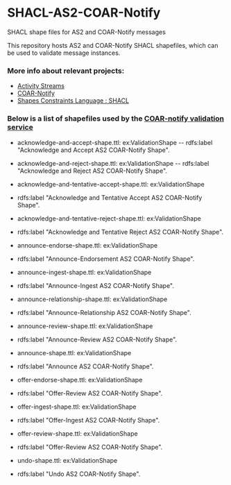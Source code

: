 # SHACL-AS2-COAR-Notify
SHACL shape files for AS2 and COAR-Notify messages

This repository hosts AS2 and COAR-Notify SHACL shapefiles, which can be used to validate message instances.

### More info about relevant projects: 
- [Activity Streams](https://www.w3.org/TR/activitystreams-core/)
- [COAR-Notify](https://www.coar-repositories.org/notify/)
- [Shapes Constraints Language : SHACL](https://www.w3.org/TR/shacl/)

### Below is a list of shapefiles used by the  [COAR-notify validation service](https://notify-inbox.info/)
- acknowledge-and-accept-shape.ttl: ex:ValidationShape
-- rdfs:label "Acknowledge and Accept AS2 COAR-Notify Shape".

- acknowledge-and-reject-shape.ttl: ex:ValidationShape
--  rdfs:label "Acknowledge and Reject AS2 COAR-Notify Shape".

- acknowledge-and-tentative-accept-shape.ttl: ex:ValidationShape
- rdfs:label "Acknowledge and Tentative Accept AS2 COAR-Notify Shape".

- acknowledge-and-tentative-reject-shape.ttl: ex:ValidationShape
- rdfs:label "Acknowledge and Tentative Reject AS2 COAR-Notify Shape".

- announce-endorse-shape.ttl: ex:ValidationShape
- rdfs:label "Announce-Endorsement AS2 COAR-Notify Shape".

- announce-ingest-shape.ttl: ex:ValidationShape
- rdfs:label "Announce-Ingest AS2 COAR-Notify Shape".

- announce-relationship-shape.ttl: ex:ValidationShape
- rdfs:label "Announce-Relationship AS2 COAR-Notify Shape".

- announce-review-shape.ttl: ex:ValidationShape
- rdfs:label "Announce-Review AS2 COAR-Notify Shape".

- announce-shape.ttl: ex:ValidationShape
- rdfs:label "Announce AS2 COAR-Notify Shape".

- offer-endorse-shape.ttl: ex:ValidationShape
- rdfs:label "Offer-Review AS2 COAR-Notify Shape".

- offer-ingest-shape.ttl: ex:ValidationShape
- rdfs:label "Offer-Ingest AS2 COAR-Notify Shape".

- offer-review-shape.ttl: ex:ValidationShape
- rdfs:label "Offer-Review AS2 COAR-Notify Shape".

- undo-shape.ttl: ex:ValidationShape
- rdfs:label "Undo AS2 COAR-Notify Shape".

